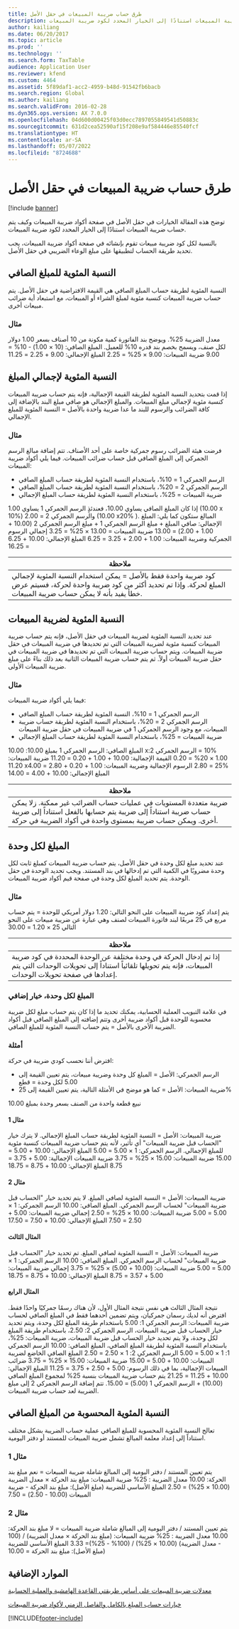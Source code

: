 ```yaml
---
title: طرق حساب ضريبة المبيعات في حقل الأصل
description: توضح هذه المقالة الخيارات في حقل الأصل في صفحة أكواد ضريبة المبيعات وكيف يتم حساب ضريبة المبيعات استنادًا إلى الخيار المحدد لكود ضريبة المبيعات.
author: kailiang
ms.date: 06/20/2017
ms.topic: article
ms.prod: ''
ms.technology: ''
ms.search.form: TaxTable
audience: Application User
ms.reviewer: kfend
ms.custom: 4464
ms.assetid: 5f89daf1-acc2-4959-b48d-91542fb6bacb
ms.search.region: Global
ms.author: kailiang
ms.search.validFrom: 2016-02-28
ms.dyn365.ops.version: AX 7.0.0
ms.openlocfilehash: 04d600d00425f03d0ecc7897055849541d50883c
ms.sourcegitcommit: 631d2cea52590af15f208e9af584446e85540fcf
ms.translationtype: HT
ms.contentlocale: ar-SA
ms.lasthandoff: 05/07/2022
ms.locfileid: "8724688"
---
```

# <a name="sales-tax-calculation-methods-in-the-origin-field"></a>طرق حساب ضريبة المبيعات في حقل الأصل

[!include [banner](../includes/banner.md)]

توضح هذه المقالة الخيارات في حقل الأصل في صفحة أكواد ضريبة المبيعات وكيف يتم حساب ضريبة المبيعات استنادًا إلى الخيار المحدد لكود ضريبة المبيعات.

بالنسبة لكل كود ضريبة مبيعات تقوم بإنشائه في صفحة أكواد ضريبة المبيعات، يجب تحديد طريقة الحساب لتطبيقها على مبلغ الوعاء الضريبي في حقل الأصل.

## <a name="percentage-of-net-amount"></a>النسبة المئوية للمبلغ الصافي
النسبة المئوية لطريقة حساب المبلغ الصافي هي القيمة الافتراضية في حقل الأصل. يتم حساب ضريبة المبيعات كنسبة مئوية لمبلغ الشراء أو المبيعات، مع استبعاد أية ضرائب مبيعات أخرى.
### <a name="example"></a>مثال

معدل الضريبة 25%. ويوضح بند الفاتورة كمية مكونة من 10 أصناف بسعر 1.00 دولار لكل صنف، ويسمح بخصم بند قدره 10% للعميل. المبلغ الصافي: (10 × 1.00) - 10% = 9.00 ضريبة المبيعات: 9.00 × 25% = 2.25 المبلغ الإجمالي: 9.00 + 2.25 = 11.25

## <a name="percentage-of-gross-amount"></a> النسبة المئوية لإجمالي المبلغ
إذا قمت بتحديد النسبة المئوية لطريقة القيمة الإجمالية، فإنه يتم حساب ضريبة المبيعات كنسبة مئوية لإجمالي مبلغ المبيعات. والمبلغ الإجمالي هو صافي مبلغ البند بالإضافة إلى كافة الضرائب والرسوم للبند ما عدا ضريبة واحدة بالأصل = النسبة المئوية للمبلغ الإجمالي.
### <a name="example"></a>مثال

فرضت هيئة الضرائب رسوم جمركية خاصة على أحد الأصناف. تتم إضافة مبالغ الرسم الجمركي إلى المبلغ الصافي قبل حساب ضرائب المبيعات. فيما يلي أكواد ضريبة المبيعات:
-   الرسم الجمركي 1 = 10%، باستخدام النسبة المئوية لطريقة حساب المبلغ الصافي
-   الرسم الجمركي 2 = 20%، باستخدام النسبة المئوية لطريقة حساب المبلغ الصافي
-   ضريبة المبيعات = 25%، باستخدام النسبة المئوية لطريقة حساب المبلغ الإجمالي

إذا كان المبلغ الصافي يساوي 10.00، فعندئذٍ الرسم الجمركي 1 يساوي 1.00 (10.00 x‏ 10%) والرسم الجمركي 2 = 2.00 (10.00 x‏ 20%). المبالغ ستكون كما يلي: المبلغ الإجمالي: صافي المبلغ + مبلغ الرسم الجمركي 1 + مبلغ الرسم الجمركي 2 (10.00 + 1.00 + 2.00) = 13.00 ضريبة المبيعات = 13.00 × 25% = 3.25 إجمالي الرسوم الجمركية وضريبة المبيعات: 1.00 + 2.00 + 3.25 = 6.25 المبلغ الإجمالي: 10.00 + 6.25 = 16.25

| **ملاحظة**                                                                                                                                                                                                                 |
|--------------------------------------------------------------------------------------------------------------------------------------------------------------------------------------------------------------------------|
| كود ضريبة واحدة فقط بالأصل = يمكن استخدام النسبة المئوية لإجمالي المبلغ لحركة. وإذا تم تحديد أكثر من كود ضريبة واحدة لحركة، فسيتم عرض خطأ يفيد بأنه لا يمكن حساب ضريبة المبيعات. |


## <a name="percentage-of-sales-tax"></a>النسبة المئوية لضريبة المبيعات

عند تحديد النسبة المئوية لضريبة المبيعات في حقل الأصل، فإنه يتم حساب ضريبة المبيعات كنسبة مئوية لضريبة المبيعات التي تم تحديدها في ضريبة المبيعات في حقل ضريبة المبيعات. ويتم حساب ضريبة المبيعات التي تم تحديدها في ضريبة المبيعات في حقل ضريبة المبيعات أولاً. ثم يتم حساب ضريبة المبيعات الثانية بعد ذلك بناءً على مبلغ ضريبة المبيعات الأولى.
### <a name="example"></a>مثال

فيما يلي أكواد ضريبة المبيعات:
-   الرسم الجمركي 1 = 10%، النسبة المئوية لطريقة حساب المبلغ الصافي
-   الرسم الجمركي 2 = 20%، باستخدام النسبة المئوية لطريقة حساب ضريبة المبيعات، مع وجود الرسم الجمركي 1 في ضريبة المبيعات في حقل ضريبة المبيعات
-   ضريبة المبيعات = 25%، باستخدام النسبة المئوية لطريقة حساب المبلغ الإجمالي

المبلغ الصافي: الرسم الجمركي 1 بمبلغ 10.00: 10.00 x‏ 10% = الرسم الجمركي 2: 1.00 × 20% = 0.20 القيمة الإجمالية: 10.00 + 1.00 + 0.20 = 11.20 ضريبة المبيعات: 11.20 x‏ 25% = 2.80 الرسوم الإجمالية وضريبة المبيعات: 1.00 + 0.20 + 2.80 = 4.00 المبلغ الإجمالي: 10.00 + 4.00 = 14.00

| **ملاحظة**                                                                                                                                                                                                                    |
|-----------------------------------------------------------------------------------------------------------------------------------------------------------------------------------------------------------------------------|
| ضريبة متعددة المستويات في عمليات حساب الضرائب غير ممكنة. زلا يمكن حساب ضريبة استناداً إلى ضريبة يتم حسابها بالفعل استناداً إلى ضريبة أخرى. ويمكن حساب ضريبة بمستوى واحدة في أكواد الضريبة في حركة. |

## <a name="amount-per-unit"></a> المبلغ لكل وحدة
عند تحديد مبلغ لكل وحدة في حقل الأصل، يتم حساب ضريبة المبيعات كمبلغ ثابت لكل وحدة مضروبًا في الكمية التي تم إدخالها في بند المستند. ويجب تحديد الوحدة في حقل الوحدة. يتم تحديد المبلغ لكل وحدة في صفحة قيم أكواد ضريبة المبيعات.
### <a name="example"></a>مثال

يتم إعداد كود ضريبة المبيعات على النحو التالي: 1.20 دولار أمريكي للوحدة = يتم حساب مربع في 25 مربعًا لبند فاتورة المبيعات لصنف وهي عبارة عن ضريبة مبيعات على النحو التالي 25 × 1.20 = 30.00

| **ملاحظة**                                                                                                                                                                                                 |
|----------------------------------------------------------------------------------------------------------------------------------------------------------------------------------------------------------|
| إذا تم إدخال الحركة في وحدة مختلفة عن الوحدة المحددة في كود ضريبة المبيعات، فإنه يتم تحويلها تلقائياً استناداً إلى تحويلات الوحدات التي يتم إعدادها في صفحة تحويلات الوحدات. |

###  <a name="amount-per-unit-additional-option"></a> المبلغ لكل وحدة، خيار إضافي

في علامة التبويب العملية الحسابية، يمكنك تحديد ما إذا كان يتم حساب مبلغ لكل ضريبة محسوبة للوحدة قبل أكواد ضريبة أخرى وتتم إضافته إلى المبلغ الصافي قبل أكواد الضريبة الأخرى بالأصل = يتم حساب النسبة المئوية للمبلغ الصافي.

### <a name="examples"></a>أمثلة

افترض أننا نحسب كودي ضريبة في حركة:

-   الرسم الجمركي: الأصل = المبلغ كل وحدة وضريبة مبيعات، يتم تعيين القيمة إلى 5.00 لكل وحدة = قطع
-   ضريبة المبيعات: الأصل = كما هو موضح في الأمثلة التالية، يتم تعيين القيمة إلى 25%

نبيع قطعة واحدة من الصنف بسعر وحدة بمبلغ 10.00
#### <a name="example-1"></a>مثال 1

ضريبة المبيعات: الأصل = النسبة المئوية لطريقة حساب المبلغ الإجمالي. لا يترك خيار "الحساب قبل ضريبة المبيعات‬" أي تأثير، لأنه يتم حساب ضريبة المبيعات كنسبة مئوية للمبلغ الإجمالي. الرسم الجمركي: 1 × 5.00 = 5.00 المبلغ الإجمالي: 10.00 + 5.00 = 15.00 ضريبة المبيعات: 15.00 × 25% = 3.75 ضريبة المبيعات الإجمالية: 5.00 + 3.75 = 8.75 المبلغ الإجمالي: 10.00 + 8.75 = 18.75

#### <a name="example-2"></a>مثال 2

ضريبة المبيعات: الأصل = النسبة المئوية لصافي المبلغ. لا يتم تحديد خيار "الحساب قبل ضريبة المبيعات‬" لحساب الرسم الجمركي. المبلغ الصافي: 10.00 الرسم الجمركي: 1 × 5.00 = 5.00 ضريبة المبيعات: 10.00 × 25% = 2.50 إجمالي ضريبة المبيعات: 5.00 + 2.50 = 7.50 المبلغ الإجمالي: 10.00 + 7.50 = 17.50

#### <a name="example-3"></a>المثال الثالث

ضريبة المبيعات: الأصل = النسبة المئوية لصافي المبلغ. تم تحديد خيار "الحساب قبل ضريبة المبيعات‬" لحساب الرسم الجمركي. المبلغ الصافي: 10.00 الرسم الجمركي: 1 × 5.00 = 5.00 ضريبة المبيعات: (10.00 + 5.00) × 25% = 3.75 إجمالي ضريبة المبيعات: 5.00 + 3.57 = 8.75 المبلغ الإجمالي: 10.00 + 8.75 = 18.75

#### <a name="example-4"></a>المثال الرابع

نتيجة المثال الثالث هي نفس نتيجة المثال الأول، لأن هناك رسمًا جمركيًا واحدًا فقط. افترض أنه لديك رسمان جمركيان، ويتم تضمين أحدهما فقط في المبلغ الصافي لحساب ضريبة المبيعات: الرسم الجمركي 1: 5.00 باستخدام طريقة المبلغ لكل وحدة، ويتم تحديد خيار الحساب قبل ضريبة المبيعات، الرسم الجمركي 2: 2.50، باستخدام طريقة المبلغ لكل وحدة، ولا يتم تحديد خيار الحساب قبل ضريبة المبيعات، ضريبة المبيعات: 25%، باستخدام النسبة المئوية لطريقة المبلغ الصافي، المبلغ الصافي: 10.00 الرسم الجمركي 1: 1 × 5.00 = 5.00 الرسم الجمركي 2: 1 × 2.50 = 2.50 المبلغ الصافي الخاضع لضريبة المبيعات: 10.00 + 5.00 = 15.00 ضريبة المبيعات: 15.00 × 25% = 3.75 ضرائب المبيعات الإجمالية، بما في ذلك الرسوم: 5.00 + 2.50 + 3.75 = 11.25 المبلغ الإجمالي: 10.00 + 11.25 = 21.25 يتم حساب ضريبة المبيعات بنسبة 25% لمجموع المبلغ الصافي (10.00) + الرسم الجمركي 1 (5.00) = 15.00. تتم إضافة الرسم الجمركي 2 إلى مبلغ الضريبة لعد حساب ضريبة المبيعات.

## <a name="calculated-percentage-of-net-amount"></a> النسبة المئوية المحسوبة من المبلغ الصافي
تعالج النسبة المئوية المحسوبة للمبلغ الصافي عملية حساب الضريبة بشكل مختلف استناداً إلى إعداد معلمة المبالغ تشمل ضريبة المبيعات للمستند أو دفتر اليومية.
### <a name="example-1"></a>مثال 1

يتم تعيين المستند / دفتر اليومية إلى المبالغ شاملة ضريبة المبيعات = نعم مبلغ بند الحركة: 10.00 معدل الضريبة : 25% ضريبة المبيعات: مبلغ بند الحركة × معدل الضريبة (10.00 × 25%) = 2.50 المبلغ الأساسي للضريبة (مبلغ الأصل): مبلغ بند الحركة - ضريبة المبيعات (10.00 - 2.50) = 7.50

### <a name="example-2"></a>مثال 2

يتم تعيين المستند / دفتر اليومية إلى المبالغ شاملة ضريبة المبيعات = لا مبلغ بند الحركة: 10.00 معدل الضريبة : 25% ضريبة المبيعات: (مبلغ بند الحركة × معدل الضريبة) / (100 - معدل الضريبة) (10.00 × 25%) / (100% - 25%)= 3.33 المبلغ الأساسي للضريبة (مبلغ الأصل): مبلغ بند الحركة = 10.00



## <a name="additional-resources"></a>الموارد الإضافية

[معدلات ضريبة المبيعات على أساس طريقتي القاعدة الهامشية والعملية الحسابية](marginal-base-field.md)

[خيارات حساب المبلغ بالكامل والفاصل الزمني لأكواد ضريبة المبيعات](whole-amount-interval-options-sales-tax-codes.md)





[!INCLUDE[footer-include](../../includes/footer-banner.md)]
